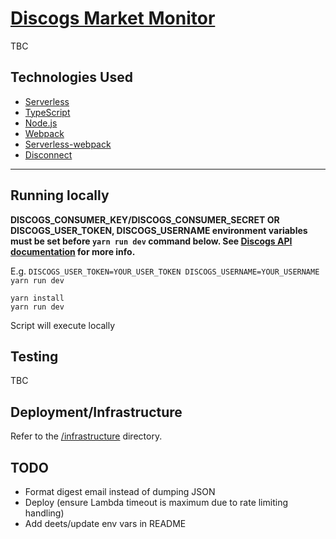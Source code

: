 # [Discogs Market Monitor](https://603.nz)

TBC

## Technologies Used

* [Serverless](https://github.com/serverless/serverless)
* [TypeScript](https://github.com/microsoft/typescript)
* [Node.js](https://github.com/nodejs/node)
* [Webpack](https://github.com/webpack/webpack)
* [Serverless-webpack](https://github.com/elastic-coders/serverless-webpack)
* [Disconnect](https://github.com/bartve/disconnect)

---

## Running locally

**DISCOGS_CONSUMER_KEY/DISCOGS_CONSUMER_SECRET OR DISCOGS_USER_TOKEN, DISCOGS_USERNAME environment variables must be set before `yarn run dev` command below. See [Discogs API documentation](http://www.discogs.com/developers/#page:authentication) for more info.**

E.g. `DISCOGS_USER_TOKEN=YOUR_USER_TOKEN DISCOGS_USERNAME=YOUR_USERNAME yarn run dev`

```
yarn install
yarn run dev
```

Script will execute locally

## Testing

TBC

## Deployment/Infrastructure

Refer to the [/infrastructure](./infrastructure) directory.

## TODO

* Format digest email instead of dumping JSON
* Deploy (ensure Lambda timeout is maximum due to rate limiting handling)
* Add deets/update env vars in README
